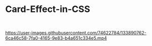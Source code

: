 # Card-Effect-in-CSS
<br/>

https://user-images.githubusercontent.com/74622784/133890762-6ca46c58-7fa0-4165-9e83-b4a651c334e5.mp4

